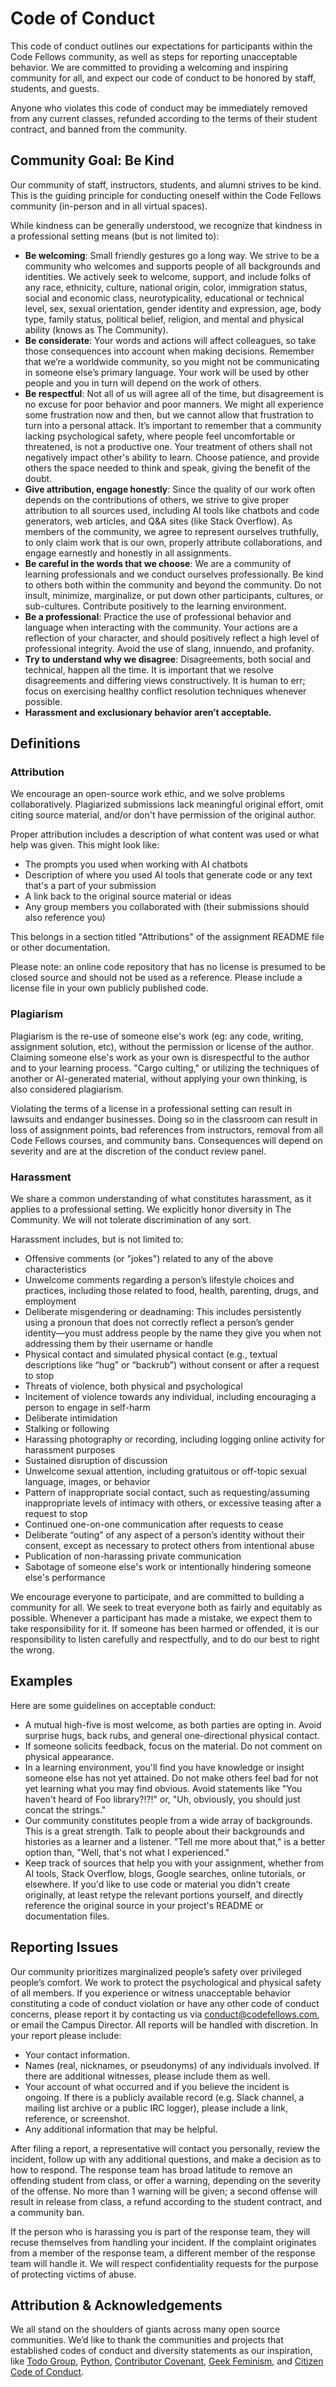 
# Code of Conduct

This code of conduct outlines our expectations for participants within the Code Fellows community, as well as steps for reporting unacceptable behavior. We are committed to providing a welcoming and inspiring community for all, and expect our code of conduct to be honored by staff, students, and guests. 

Anyone who violates this code of conduct may be immediately removed from any current classes, refunded according to the terms of their student contract, and banned from the community.

## Community Goal: Be Kind

Our community of staff, instructors, students, and alumni strives to be kind. This is the guiding principle for conducting oneself within the Code Fellows community (in-person and in all virtual spaces).

While kindness can be generally understood, we recognize that kindness in a professional setting means (but is not limited to):

- **Be welcoming**: Small friendly gestures go a long way. We strive to be a community who welcomes and supports people of all backgrounds and identities. We actively seek to welcome, support, and include folks of any race, ethnicity, culture, national origin, color, immigration status, social and economic class, neurotypicality, educational or technical level, sex, sexual orientation, gender identity and expression, age, body type, family status, political belief, religion, and mental and physical ability (knows as The Community).
- **Be considerate**: Your words and actions will affect colleagues, so take those consequences into account when making decisions. Remember that we’re a worldwide community, so you might not be communicating in someone else’s primary language. Your work will be used by other people and you in turn will depend on the work of others. 
- **Be respectful**: Not all of us will agree all of the time, but disagreement is no excuse for poor behavior and poor manners. We might all experience some frustration now and then, but we cannot allow that frustration to turn into a personal attack. It’s important to remember that a community lacking psychological safety, where people feel uncomfortable or threatened, is not a productive one. Your treatment of others shall not negatively impact other's ability to learn. Choose patience, and provide others the space needed to think and speak, giving the benefit of the doubt.
- **Give attribution, engage honestly**: Since the quality of our work often depends on the contributions of others, we strive to give proper attribution to all sources used, including AI tools like chatbots and code generators, web articles, and Q&A sites (like Stack Overflow). As members of the community, we agree to represent ourselves truthfully, to only claim work that is our own, properly attribute collaborations, and engage earnestly and honestly in all assignments.
- **Be careful in the words that we choose**: We are a community of learning professionals and we conduct ourselves professionally. Be kind to others both within the community and beyond the community. Do not insult, minimize, marginalize, or put down other participants, cultures, or sub-cultures. Contribute positively to the learning environment.
- **Be a professional**: Practice the use of professional behavior and language when interacting with the community. Your actions are a reflection of your character, and should positively reflect a high level of professional integrity. Avoid the use of slang, innuendo, and profanity.
- **Try to understand why we disagree**: Disagreements, both social and technical, happen all the time. It is important that we resolve disagreements and differing views constructively. It is human to err; focus on exercising healthy conflict resolution techniques whenever possible.
- **Harassment and exclusionary behavior aren’t acceptable.**

## Definitions

### Attribution

We encourage an open-source work ethic, and we solve problems collaboratively. Plagiarized submissions lack meaningful original effort, omit citing source material, and/or don't have permission of the original author.

Proper attribution includes a description of what content was used or what help was given. This might look like:

- The prompts you used when working with AI chatbots
- Description of where you used AI tools that generate code or any text that's a part of your submission
- A link back to the original source material or ideas
- Any group members you collaborated with (their submissions should also reference you)

This belongs in a section titled "Attributions" of the assignment README file or other documentation.

Please note: an online code repository that has no license is presumed to be closed source and should not be used as a reference. Please include a license file in your own publicly published code.

### Plagiarism

Plagiarism is the re-use of someone else's work (eg: any code, writing, assignment solution, etc), without the permission or license of the author. Claiming someone else's work as your own is disrespectful to the author and to your learning process. "Cargo culting," or utilizing the techniques of another or AI-generated material, without applying your own thinking, is also considered plagiarism.

Violating the terms of a license in a professional setting can result in lawsuits and endanger businesses. Doing so in the classroom can result in loss of assignment points, bad references from instructors, removal from all Code Fellows courses, and community bans. Consequences will depend on severity and are at the discretion of the conduct review panel.

### Harassment

We share a common understanding of what constitutes harassment, as it applies to a professional setting. We explicitly honor diversity in The Community. We will not tolerate discrimination of any sort.

Harassment includes, but is not limited to:

- Offensive comments (or "jokes") related to any of the above characteristics
- Unwelcome comments regarding a person’s lifestyle choices and practices, including those related to food, health, parenting, drugs, and employment
- Deliberate misgendering or deadnaming: This includes persistently using a pronoun that does not correctly reflect a person’s gender identity—you must address people by the name they give you when not addressing them by their username or handle
- Physical contact and simulated physical contact (e.g., textual descriptions like “hug” or “backrub”) without consent or after a request to stop
- Threats of violence, both physical and psychological
- Incitement of violence towards any individual, including encouraging a person to engage in self-harm
- Deliberate intimidation
- Stalking or following
- Harassing photography or recording, including logging online activity for harassment purposes
- Sustained disruption of discussion
- Unwelcome sexual attention, including gratuitous or off-topic sexual language, images, or behavior
- Pattern of inappropriate social contact, such as requesting/assuming inappropriate levels of intimacy with others, or excessive teasing after a request to stop
- Continued one-on-one communication after requests to cease
- Deliberate “outing” of any aspect of a person’s identity without their consent, except as necessary to protect others from intentional abuse
- Publication of non-harassing private communication
- Sabotage of someone else's work or intentionally hindering someone else's performance

We encourage everyone to participate, and are committed to building a community for all. We seek to treat everyone both as fairly and equitably as possible. Whenever a participant has made a mistake, we expect them to take responsibility for it. If someone has been harmed or offended, it is our responsibility to listen carefully and respectfully, and to do our best to right the wrong.

## Examples

Here are some guidelines on acceptable conduct:

- A mutual high-five is most welcome, as both parties are opting in. Avoid surprise hugs, back rubs, and general one-directional physical contact.
- If someone solicits feedback, focus on the material. Do not comment on physical appearance.
- In a learning environment, you'll find you have knowledge or insight someone else has not yet attained. Do not make others feel bad for not yet learning what you may find obvious. Avoid statements like "You haven't heard of Foo library?!?!" or, "Uh, obviously, you should just concat the strings."
- Our community constitutes people from a wide array of backgrounds. This is a great strength. Talk to people about their backgrounds and histories as a learner and a listener. "Tell me more about that," is a better option than, "Well, that's not what I experienced."
- Keep track of sources that help you with your assignment, whether from AI tools, Stack Overflow, blogs, Google searches, online tutorials, or elsewhere. If you'd like to use code or material you didn't create originally, at least retype the relevant portions yourself, and directly reference the original source in your project's README or documentation files.

## Reporting Issues

Our community prioritizes marginalized people’s safety over privileged people’s comfort. We work to protect the psychological and physical safety of all members. If you experience or witness unacceptable behavior constituting a code of conduct violation or have any other code of conduct concerns, please report it by contacting us via conduct@codefellows.com, or email the Campus Director. All reports will be handled with discretion. In your report please include:

- Your contact information.
- Names (real, nicknames, or pseudonyms) of any individuals involved. If there are additional witnesses, please include them as well.
- Your account of what occurred and if you believe the incident is ongoing. If there is a publicly available record (e.g. Slack channel, a mailing list archive or a public IRC logger), please include a link, reference, or screenshot.
- Any additional information that may be helpful.

After filing a report, a representative will contact you personally, review the incident, follow up with any additional questions, and make a decision as to how to respond. The response team has broad latitude to remove an offending student from class, or offer a warning, depending on the severity of the offense. No more than 1 warning will be given; a second offense will result in release from class, a refund according to the student contract, and a community ban.

If the person who is harassing you is part of the response team, they will recuse themselves from handling your incident. If the complaint originates from a member of the response team, a different member of the response team will handle it. We will respect confidentiality requests for the purpose of protecting victims of abuse.

## Attribution & Acknowledgements

We all stand on the shoulders of giants across many open source communities. We’d like to thank the communities and projects that established codes of conduct and diversity statements as our inspiration, like [Todo Group](http://todogroup.org/opencodeofconduct),
[Python](https://www.python.org/community/diversity/),
[Contributor Covenant](http://contributor-covenant.org/),
[Geek Feminism](http://geekfeminism.org/about/code-of-conduct/),
and [Citizen Code of Conduct](http://citizencodeofconduct.org/).
